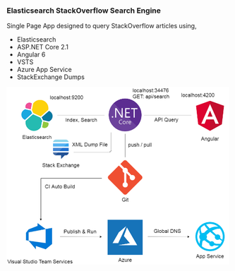 ### Elasticsearch StackOverflow Search Engine

Single Page App designed to query StackOverflow articles using,
- Elasticsearch
- ASP.NET Core 2.1
- Angular 6
- VSTS
- Azure App Service
- StackExchange Dumps

![alt text](https://raw.githubusercontent.com/code-badger/elastic-search-engine/master/diagram.png)
